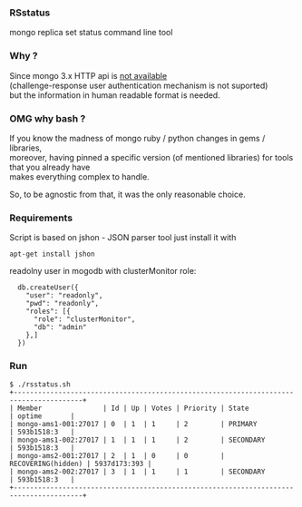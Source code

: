 ### RSstatus
mongo replica set status command line tool

### Why ?

Since mongo 3.x HTTP api is [not available](https://docs.mongodb.com/manual/release-notes/3.0-compatibility/#http-status-interface-and-rest-api-compatibility)  
(challenge-response user authentication mechanism is not suported)   
but the information in human readable format is needed.

### OMG why bash ?

If you know the madness of mongo ruby / python changes in gems / libraries,  
moreover, having pinned a specific version (of mentioned libraries) for tools that you already have  
makes everything complex to handle.  

So, to be agnostic from that, 
it was the only reasonable choice.  

### Requirements

Script is based on jshon - JSON parser tool
just install it with

`apt-get install jshon`

readolny user in mogodb with clusterMonitor role:

```
  db.createUser({
    "user": "readonly",
    "pwd": "readonly",
    "roles": [{
      "role": "clusterMonitor",
      "db": "admin"
    },]
  })

```

### Run

```
$ ./rsstatus.sh 
+---------------------------------------------------------------------------------------+
| Member               | Id | Up | Votes | Priority | State              | optime       |
| mongo-ams1-001:27017 | 0  | 1  | 1     | 2        | PRIMARY            | 593b1518:3   |
| mongo-ams1-002:27017 | 1  | 1  | 1     | 2        | SECONDARY          | 593b1518:3   |
| mongo-ams2-001:27017 | 2  | 1  | 0     | 0        | RECOVERING(hidden) | 5937d173:393 |
| mongo-ams2-002:27017 | 3  | 1  | 1     | 1        | SECONDARY          | 593b1518:3   |
+---------------------------------------------------------------------------------------+
```
